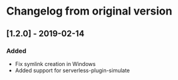 # Changelog from original version

## [1.2.0] - 2019-02-14
### Added
- Fix symlink creation in Windows
- Added support for serverless-plugin-simulate
